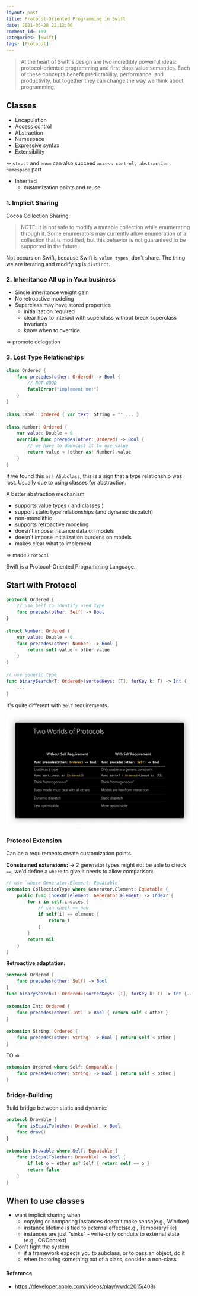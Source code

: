 ```yaml
---
layout: post
title: Protocol-Oriented Programming in Swift
date: 2021-06-28 22:12:00
comment_id: 169
categories: [Swift]
tags: [Protocol]
---
```


> At the heart of Swift's design are two incredibly powerful ideas: protocol-oriented programming and first class value semantics. Each of these concepts benefit predictability, performance, and productivity, but together they can change the way we think about programming.

## Classes

- Encapulation
- Access control
- Abstraction
- Namespace
- Expressive syntax
- Extensibility

=> `struct` and `enum` can also succeed `access control, abstraction, namespace` part

- Inherited
  - customization points and reuse

### 1. Implicit Sharing

Cocoa Collection Sharing:

> NOTE: It is not safe to modify a mutable collection while enumerating through it. Some enumerators may currently allow enumeration of a collection that is modified, but this behavior is not guaranteed to be supported in the future.

Not occurs on Swift, because Swift is `value types`, don't share. The thing we are iterating and modifying is `distinct`.

### 2. Inheritance All up in Your business

- Single inheritance weight gain
- No retroactive modeling
- Superclass may have stored properties
  - initialization required
  - clear how to interact with superclass without break superclass invariants
  - know when to override

=> promote delegation

### 3. Lost Type Relationships

```swift
class Ordered {
    func precedes(other: Ordered) -> Bool {
        // NOT GOOD
        fatalError("implement me!")
    }
}

class Label: Ordered { var text: String = "" ... }

class Number: Ordered {
    var value: Double = 0
    override func precedes(other: Ordered) -> Bool {
        // we have to downcast it to use value
        return value < (other as! Number).value
    }
}
```

If we found this `as! ASubclass`, this is a sign that a type relationship was lost. Usually due to using classes for abstraction.

A better abstraction mechanism:

- supports value types ( and classes )
- support static type relationships (and dynamic dispatch)
- non-monolithic
- supports retroactive modeling
- doesn't impose instance data on models
- doesn't impose initialization burdens on models
- makes clear what to implement

=> made `Protocol`

Swift is a Protocol-Oriented Programming Language.

## Start with Protocol

```swift
protocol Ordered {
    // use Self to identify used Type
    func preceds(other: Self) -> Bool
}

struct Number: Ordered {
    var value: Double = 0
    func precedes(other: Number) -> Bool {
        return self.value < other.value
    }
}

// use generic type
func binarySearch<T: Ordered>(sortedKeys: [T], forKey k: T) -> Int {
    ...
}
```

It's quite different with `Self` requirements.

![](/images/2021-06-28-Protocol-Oriented-Programming-in-Swift/two_worlds_protocol.png)

### Protocol Extension

Can be a requirements create customization points.

**Constrained extensions:**
-> 2 generator types might not be able to check `==`, we'd define a `where` to give it needs to allow comparison:

```swift
// use `where Generator.Element: Equatable`
extension CollectionType where Generator.Element: Equatable {
    public func indexOf(element: Generator.Element) -> Index? {
        for i in self.indices {
            // can check == now
            if self[i] == element {
                return i
            }
        }
        return nil
    }
}
```

**Retroactive adaptation:**

```swift
protocol Ordered {
    func precedes(other: Self) -> Bool
}
func binarySearch<T: Ordered>(sortedKeys: [T], forKey k: T) -> Int {...}

extension Int: Ordered {
    func precedes(other: Int) -> Bool { return self < other }
}

extension String: Ordered {
    func precedes(other: String) -> Bool { return self < other }
}
```

TO =>

```swift
extension Ordered where Self: Comparable {
    func precedes(other: String) -> Bool { return self < other }
}
```

### Bridge-Building

Build bridge between static and dynamic:

```swift
protocol Drawable {
    func isEqualTo(other: Drawable) -> Bool
    func draw()
}

extension Drawable where Self: Equatable {
    func isEqualTo(other: Drawable) -> Bool {
        if let o = other as? Self { return self == o }
        return false
    }
}
```

## When to use classes

- want implicit sharing when
  - copying or comparing instances doesn't make sense(e.g., Window)
  - instance lifetime is tied to external effects(e.g., TemporaryFile)
  - instances are just "sinks" - write-only conduits to external state (e.g., CGContext)
- Don't fight the system
  - if a framework expects you to subclass, or to pass an object, do it
  - when factoring something out of a class, consider a non-class

#### Reference

- <https://developer.apple.com/videos/play/wwdc2015/408/>
